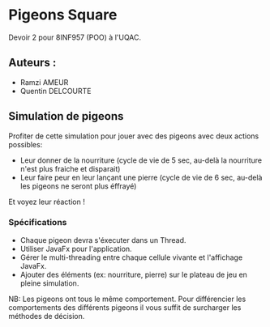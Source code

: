 # Pigeons Square

Devoir 2 pour 8INF957 (POO) à l'UQAC.

## Auteurs :

- Ramzi AMEUR
- Quentin DELCOURTE

## Simulation de pigeons

Profiter de cette simulation pour jouer avec des pigeons avec deux actions possibles:

- Leur donner de la nourriture (cycle de vie de 5 sec, au-delà la nourriture n'est plus fraiche et disparait)
- Leur faire peur en leur lançant une pierre (cycle de vie de 6 sec, au-delà les pigeons ne seront plus éffrayé)

Et voyez leur réaction !

### Spécifications

- Chaque pigeon devra s'éxecuter dans un Thread.
- Utiliser JavaFx pour l'application.
- Gérer le multi-threading entre chaque cellule vivante et l'affichage JavaFx.
- Ajouter des éléments (ex: nourriture, pierre) sur le plateau de jeu en pleine simulation.

NB: Les pigeons ont tous le même comportement. Pour différencier les comportements des différents pigeons
il vous suffit de surcharger les méthodes de décision. 